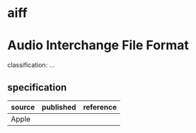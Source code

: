 # aiff

# Audio Interchange File Format
classification: ...

## specification
| source | published         | reference
| ------ | ----------------- | ---------
| Apple
